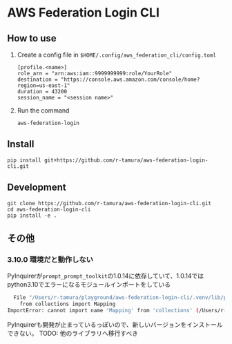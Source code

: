 # AWS Federation Login CLI

## How to use

1. Create a config file in `$HOME/.config/aws_federation_cli/config.toml`

    ```shell
    [profile.<name>]
    role_arn = "arn:aws:iam::9999999999:role/YourRole"
    destination = "https://console.aws.amazon.com/console/home?region=us-east-1"
    duration = 43200
    session_name = "<session name>"
    ```

1. Run the command

    ```shell
    aws-federation-login
    ```

## Install

```shell
pip install git+https://github.com/r-tamura/aws-federation-login-cli.git
```

## Development

```shell
git clone https://github.com/r-tamura/aws-federation-login-cli.git
cd aws-federation-login-cli
pip install -e .
```

## その他

### 3.10.0 環境だと動作しない

PyInquirerが`prompt_prompt_toolkit`の1.0.14に依存していて、1.0.14ではpython3.10でエラーになるモジュールインポートをしている

```sh
  File "/Users/r-tamura/playground/aws-federation-login-cli/.venv/lib/python3.10/site-packages/prompt_toolkit/styles/from_dict.py", line 9, in <module>
    from collections import Mapping
ImportError: cannot import name 'Mapping' from 'collections' (/Users/r-tamura/.anyenv/envs/pyenv/versions/3.10.0/lib/python3.10/collections/__init__.py)
```

PyInquirerも開発が止まっているっぽいので、新しいバージョンをインストールできない。
TODO: 他のライブラリへ移行すべき
